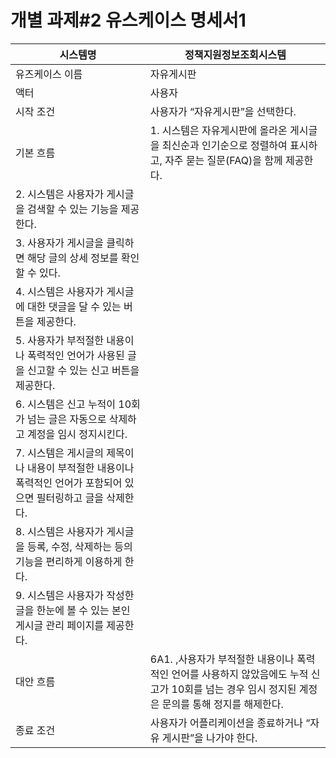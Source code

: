 # 개별 과제#2 유스케이스 명세서1

| 시스템명 | 정책지원정보조회시스템 |
| --- | --- |
| 유즈케이스 이름 | 자유게시판 |
| 액터 | 사용자 |
| 시작 조건 | 사용자가 “자유게시판”을 선택한다. |
| 기본 흐름 | 1. 시스템은 자유게시판에 올라온 게시글을 최신순과 인기순으로 정렬하여 표시하고, 자주 묻는 질문(FAQ)을 함께 제공한다.|
|2. 시스템은 사용자가 게시글을 검색할 수 있는 기능을 제공한다.|
|3. 사용자가 게시글을 클릭하면 해당 글의 상세 정보를 확인할 수 있다.|
|4. 시스템은 사용자가 게시글에 대한 댓글을 달 수 있는 버튼을 제공한다.|
|5. 사용자가 부적절한 내용이나 폭력적인 언어가 사용된 글을 신고할 수 있는 신고 버튼을 제공한다.|
|6. 시스템은 신고 누적이 10회가 넘는 글은 자동으로 삭제하고 계정을 임시 정지시킨다.|
|7. 시스템은 게시글의 제목이나 내용이 부적절한 내용이나 폭력적인 언어가 포함되어 있으면 필터링하고 글을 삭제한다.|
|8. 시스템은 사용자가 게시글을 등록, 수정, 삭제하는 등의 기능을 편리하게 이용하게 한다.|
|9. 시스템은 사용자가 작성한 글을 한눈에 볼 수 있는 본인 게시글 관리 페이지를 제공한다. |
| 대안 흐름 | 6A1. ,사용자가 부적절한 내용이나 폭력적인 언어를 사용하지 않았음에도 누적 신고가 10회를 넘는 경우 임시 정지된 계정은 문의를 통해 정지를 해제한다. |
| 종료 조건 | 사용자가 어플리케이션을 종료하거나 “자유 게시판”을 나가야 한다. |